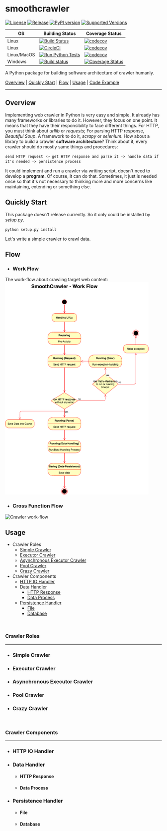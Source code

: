 # smoothcrawler

[![License](https://img.shields.io/badge/License-Apache%202.0-blue.svg)](https://opensource.org/licenses/Apache-2.0)
[![Release](https://img.shields.io/github/release/Chisanan232/smoothcrawler.svg?label=Release&sort=semver)](https://github.com/Chisanan232/smoothcrawler/releases)
[![PyPI version](https://badge.fury.io/py/smoothcrawler.svg)](https://badge.fury.io/py/smoothcrawler)
[![Supported Versions](https://img.shields.io/pypi/pyversions/smoothcrawler.svg?logo=python&logoColor=FBE072)](https://pypi.org/project/smoothcrawler)

| OS | Building Status | Coverage Status |
|------------|------------|--------|
| Linux |[![Build Status](https://app.travis-ci.com/Chisanan232/smoothcrawler.svg?branch=master)](https://app.travis-ci.com/Chisanan232/smoothcrawler)|[![codecov](https://codecov.io/gh/Chisanan232/smoothcrawler/branch/master/graph/badge.svg?token=BTYTU20FBT)](https://codecov.io/gh/Chisanan232/smoothcrawler)|
| Linux |[![CircleCI](https://circleci.com/gh/Chisanan232/smoothcrawler.svg?style=shield)](https://app.circleci.com/pipelines/github/Chisanan232/smoothcrawler)|[![codecov](https://codecov.io/gh/Chisanan232/smoothcrawler/branch/master/graph/badge.svg?token=BTYTU20FBT)](https://codecov.io/gh/Chisanan232/smoothcrawler)|
| Linux/MacOS |[![Run Python Tests](https://github.com/Chisanan232/smoothcrawler/actions/workflows/ci.yml/badge.svg)](https://github.com/Chisanan232/smoothcrawler/actions/workflows/ci.yml)|[![codecov](https://codecov.io/gh/Chisanan232/smoothcrawler/branch/master/graph/badge.svg?token=BTYTU20FBT)](https://codecov.io/gh/Chisanan232/smoothcrawler)|
| Windows |[![Build status](https://ci.appveyor.com/api/projects/status/1eri78jtxvu5r0q2?svg=true)](https://ci.appveyor.com/project/Chisanan232/smoothcrawler)|[![Coverage Status](https://coveralls.io/repos/github/Chisanan232/smoothcrawler/badge.svg)](https://coveralls.io/github/Chisanan232/smoothcrawler)|

A Python package for building software architecture of crawler humanly.

[Overview](#overview) | [Quickly Start](#quickly-start) | [Flow](#flow) | [Usage](#usage) | [Code Example](https://github.com/Chisanan232/smoothcrawler/tree/master/example)
<hr>


## Overview

Implementing web crawler in Python is very easy and simple. It already has many frameworks or libraries to do it.
However, they focus on one point. It means that they have their responsibility to face different things.
For HTTP, you must think about *urllib* or *requests*; For parsing HTTP response, *Beautiful Soup*. A framework to do it, *scrapy* or *selenium*.
How about a library to build a crawler **software architecture**?
Think about it, every crawler should do mostly same things and procedures:

    send HTTP request -> get HTTP response and parse it -> handle data if it's needed -> persistence process

It could implement and run a crawler via writing script, doesn't need to develop a **program**.
Of course, it can do that. Sometimes, it just is needed once so that it's not necessary to thinking more and more concerns like maintaining, extending or something else.


## Quickly Start

This package doesn't release currently. So it only could be installed by _setup.py_.

    python setup.py install

Let's write a simple crawler to crawl data.


## Flow

* ### Work Flow

The work-flow about crawling target web content: <br>
<img src="https://github.com/Chisanan232/pytsunami/blob/master/doc/imgs/SmoothCrawler-Work_Flow.png" width="461" height="681" alt="Crawler work-flow"/><br/>


* ### Cross Function Flow
<img src="https://github.com/Chisanan232/smoothcrawler/blob/master/doc/imgs/smoothcrawler_simple-crawler_cross-function_flow.png" width="725" height="700" alt="Crawler work-flow"/><br/>


## Usage

* Crawler Roles
    * [Simple Crawler](#simple-crawler)
    * [Executor Crawler](#executor-crawler)
    * [Asynchronous Executor Crawler](#asynchronous-executor-crawler)
    * [Pool Crawler](#pool-crawler)
    * [Crazy Crawler](#crazy-crawler)
* Crawler Components
    * [HTTP IO Handler](#http-io-handler)
    * [Data Handler](#data-handler)
        * [HTTP Response](#http-response)
        * [Data Process](#data-process)
    * [Persistence Handler](#persistence-handler)
        * [File](#file)
        * [Database](#database)

<br>

### Crawler Roles
<hr>

* ### Simple Crawler

* ### Executor Crawler

* ### Asynchronous Executor Crawler

* ### Pool Crawler

* ### Crazy Crawler

<br>


### Crawler Components
<hr>

* ### HTTP IO Handler

* ### Data Handler

    * #### HTTP Response

    * #### Data Process

* ### Persistence Handler

    * #### File

    * #### Database



